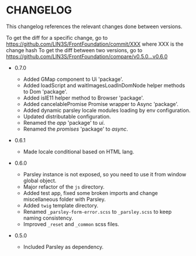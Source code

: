 # CHANGELOG

This changelog references the relevant changes done between versions.

To get the diff for a specific change, go to https://github.com/LIN3S/FrontFoundation/commit/XXX where XXX is the change hash 
To get the diff between two versions, go to https://github.com/LIN3S/FrontFoundation/compare/v0.5.0...v0.6.0

* 0.7.0
    * Added GMap component to Ui 'package'.
    * Added loadScript and waitImagesLoadInDomNode helper methods to Dom 'package'.
    * Added isIE11 helper method to Browser 'package'.
    * Added cancelablePromise Promise wrapper to Async 'package'.
    * Added dynamic parsley locale modules loading by env configuration.
    * Updated distributable configuration.
    * Renamed the *app* 'package' to *ui*.
    * Renamed the *promises* 'package' to *async*.
* 0.6.1
    * Made locale conditional based on HTML lang.
* 0.6.0
    * Parsley instance is not exposed, so you need to use it from window global object.
    * Major refactor of the `js` directory.
    * Added test app, fixed some broken imports and change miscellaneous folder with Parsley.
    * Added `twig` template directory.
    * Renamed `_parsley-form-error.scss` to `_parsley.scss` to keep naming consistency.
    * Improved `_reset` and `_common` scss files.

* 0.5.0
    * Included Parsley as dependency.
